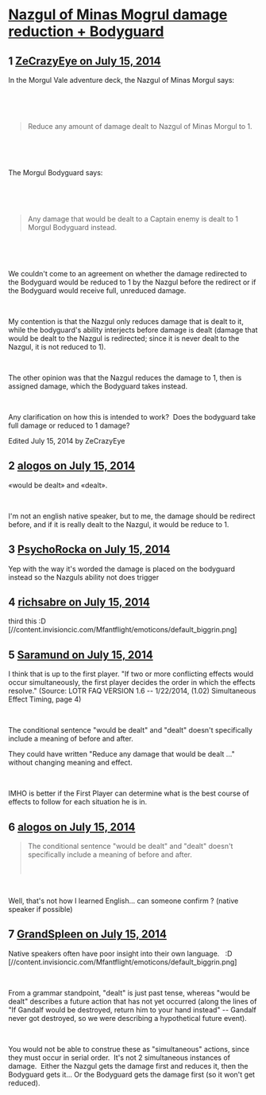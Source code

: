 # [Nazgul of Minas Mogrul damage reduction + Bodyguard](https://community.fantasyflightgames.com/topic/110883-nazgul-of-minas-mogrul-damage-reduction-bodyguard/)

## 1 [ZeCrazyEye on July 15, 2014](https://community.fantasyflightgames.com/topic/110883-nazgul-of-minas-mogrul-damage-reduction-bodyguard/?do=findComment&comment=1155745)

In the Morgul Vale adventure deck, the Nazgul of Minas Morgul says:

 

 

> Reduce any amount of damage dealt to Nazgul of Minas Morgul to 1.

 

 

The Morgul Bodyguard says:

 

 

> Any damage that would be dealt to a Captain enemy is dealt to 1 Morgul Bodyguard instead.

 

 

We couldn't come to an agreement on whether the damage redirected to the Bodyguard would be reduced to 1 by the Nazgul before the redirect or if the Bodyguard would receive full, unreduced damage.

 

My contention is that the Nazgul only reduces damage that is dealt to it, while the bodyguard's ability interjects before damage is dealt (damage that would be dealt to the Nazgul is redirected; since it is never dealt to the Nazgul, it is not reduced to 1).

 

The other opinion was that the Nazgul reduces the damage to 1, then is assigned damage, which the Bodyguard takes instead.

 

Any clarification on how this is intended to work?  Does the bodyguard take full damage or reduced to 1 damage?

Edited July 15, 2014 by ZeCrazyEye

## 2 [alogos on July 15, 2014](https://community.fantasyflightgames.com/topic/110883-nazgul-of-minas-mogrul-damage-reduction-bodyguard/?do=findComment&comment=1156145)

«would be dealt» and «dealt».

 

I'm not an english native speaker, but to me, the damage should be redirect before, and if it is really dealt to the Nazgul, it would be reduce to 1.

## 3 [PsychoRocka on July 15, 2014](https://community.fantasyflightgames.com/topic/110883-nazgul-of-minas-mogrul-damage-reduction-bodyguard/?do=findComment&comment=1156155)

Yep with the way it's worded the damage is placed on the bodyguard instead so the Nazguls ability not does trigger

## 4 [richsabre on July 15, 2014](https://community.fantasyflightgames.com/topic/110883-nazgul-of-minas-mogrul-damage-reduction-bodyguard/?do=findComment&comment=1156216)

third this :D [//content.invisioncic.com/Mfantflight/emoticons/default_biggrin.png]

## 5 [Saramund on July 15, 2014](https://community.fantasyflightgames.com/topic/110883-nazgul-of-minas-mogrul-damage-reduction-bodyguard/?do=findComment&comment=1156259)

I think that is up to the first player.
"If two or more conflicting effects would occur simultaneously, the first player decides the order in which the effects resolve." (Source: LOTR FAQ VERSION 1.6 -- 1/22/2014, (1.02) Simultaneous Effect Timing, page 4)

 

The conditional sentence "would be dealt" and "dealt" doesn't specifically include a meaning of before and after.

They could have written "Reduce any damage that would be dealt ..." without changing meaning and effect.

 

IMHO is better if the First Player can determine what is the best course of effects to follow for each situation he is in.

## 6 [alogos on July 15, 2014](https://community.fantasyflightgames.com/topic/110883-nazgul-of-minas-mogrul-damage-reduction-bodyguard/?do=findComment&comment=1156292)

> The conditional sentence "would be dealt" and "dealt" doesn't specifically include a meaning of before and after.
> 
>  

 

Well, that's not how I learned English... can someone confirm ? (native speaker if possible)

## 7 [GrandSpleen on July 15, 2014](https://community.fantasyflightgames.com/topic/110883-nazgul-of-minas-mogrul-damage-reduction-bodyguard/?do=findComment&comment=1156538)

Native speakers often have poor insight into their own language.   :D [//content.invisioncic.com/Mfantflight/emoticons/default_biggrin.png]

 

From a grammar standpoint, "dealt" is just past tense, whereas "would be dealt" describes a future action that has not yet occurred (along the lines of "If Gandalf would be destroyed, return him to your hand instead" -- Gandalf never got destroyed, so we were describing a hypothetical future event).

 

You would not be able to construe these as "simultaneous" actions, since they must occur in serial order.  It's not 2 simultaneous instances of damage.  Either the Nazgul gets the damage first and reduces it, then the Bodyguard gets it... Or the Bodyguard gets the damage first (so it won't get reduced).  

